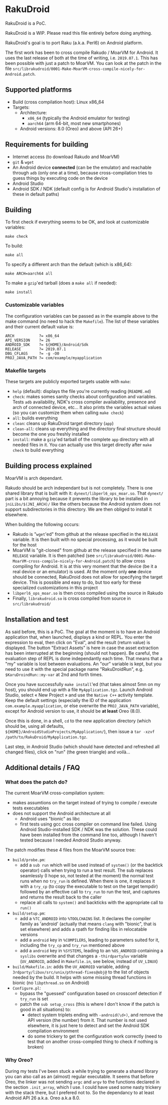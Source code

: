 # RakuDroid

RakuDroid is a PoC.

RakuDroid is a WIP. Please read this file entirely before doing anything.

RakuDroid's goal is to port Raku (a.k.a. Perl6) on Android platform.

The first work has been to cross compile Rakudo / MoarVM for Android. It uses the last release of both at the time of writing, i.e. `2019.07.1`. This has been possible with just a patch to MoarVM. You can look at the patch in the file `src/librakudroid/0001-Make-MoarVM-cross-compile-nicely-for-Android.patch`.

## Supported platforms

* Build (cross compilation host): Linux x86_64
* Targets:
  * Architecture:
	* `x86_64` (typically the Android emulator for testing)
	* `aarch64` (arm 64-bit, most new smartphones)
  * Android versions: 8.0 (Oreo) and above (API 26+)

## Requirements for building

* Internet access (to download Rakudo and MoarVM)
* `git` & `wget`
* An Android device **connected** (can be the emulator) and reachable through `adb` (only one at a time), because cross-compilation tries to guess things by executing code on the device
* Android Studio
* Android SDK / NDK (default config is for Android Studio's installation of these in default paths)

## Building

To first check if everything seems to be OK, and look at customizable variables:

	make check

To build:

	make all

To specify a different arch than the default (which is x86_64):

	make ARCH=aarch64 all

To make a `gzip`'ed tarball (does a `make all` if needed):

	make install

### Customizable variables

The configuration variables can be passed as in the example above to the make command (no need to hack the `Makefile`). The list of these variables and their current default value is:

```make
ARCH           ?= x86_64
API_VERSION    ?= 26
ANDROID_SDK    ?= ${HOME}/Android/Sdk
RELEASE        ?= 2019.07.1
DBG_CFLAGS     ?= -g -O0
PROJ_JAVA_PATH ?= com/example/myapplication
```

### Makefile targets

These targets are publicly exported targets usable with `make`:
* `help` (default): displays the file you're currently reading (`README.md`)
* `check`: makes somes sanity checks about configuration and variables. Tests `adb` availability, NDK's cross compiler availability, presence and arch of connected device, etc… It also prints the variables actual values (so you can customize them when calling `make check`)
* `all`: builds everything
* `clean`: cleans up RakuDroid target directory (`app`)
* `clean-all`: cleans up everything and the directory final structure should become the one you freshly installed
* `install`: make a `gzip`'ed tarball of the complete `app` directory with all needed files in it. You can actually use this target directly after `make check` to build everything

## Building process explained

MoarVM is arch dependant.

Rakudo should be arch independant but is not completely. There is one shared library that is built with it: `dynext/libperl6_ops_moar.so`. That `dynext/` part is a bit annoying because it prevents the library to be installed in `jniLibs/$(JNI_ARCH)/` like the others because the Android system does not support subdirectories in this directory. We are then obliged to install it elsewhere.

When building the following occurs:
* Rakudo is "`wget`'ed" from github at the release specified in the `RELEASE` variable. It is then built with no special processing, as it would be built for the host
* MoarVM is "git-cloned" from github at the release specified in the same `RELEASE` variable. It is then patched (see `src/librakudroid/0001-Make-MoarVM-cross-compile-nicely-for-Android.patch`) to allow cross compiling for Android. It is at this very moment that the device (be it a real device or an emulator) is used. At the moment only **one** device should be connected, RakuDroid does not allow for specifying the target device. This is possible and easy to do, but too early for these specialized customizations in this project
* `libperl6_ops_moar.so` is then cross compiled using the source in Rakudo
* Finally, `librakudroid.so` is cross compiled from source in `src/librakudroid/`

## Installation and test

As said before, this is a PoC. The goal at the moment is to have an Android application that, when launched, displays a kind or REPL. You enter the expression to eval, then click on "Eval", and the result (return value) is displayed. The button "Extract Assets" is here in case the asset extraction has been interrupted at the beginning (should not happen). Be careful, the evaluation step of REPL is done independantly each time. That means that a "my" variable is lost between evaluations. An "our" variable is kept, but you need to use it with the special package name "RakuDroidRun", e.g. `$KaruDroindRun::my-var` at 2nd and forth times.

Once you have successfully `make install`'ed (that takes almost 5mn on my host), you should end up with a file `MyApplication.tgz`. Launch Android Studio, select « New Project » and use the `Native C++` activity template. Keep the default settings (especially the ID of the application `com.example.myapplication`, or else overwrite the `PROJ_JAVA_PATH` variable), except for Android version to use, it should be **at least** Oreo (8.0).

Once this is done, in a shell, `cd` to the new application directory (which should be, using all defaults, `${HOME}/AndroidStudioProjects/MyApplication/`), then issue a `tar -xzvf /path/to/RakuDroid/MyApplication.tgz`.

Last step, in Android Studio (which should have detected and refreshed all changed files), click on "run" (the green triangle) and voilà…

## Additional details / FAQ

### What does the patch do?

The current MoarVM cross-compilation system:
* makes assumtions on the target instead of trying to compile / execute tests executables
* does not support the Android architecture at all
  * Android uses "bionic" as libc
  * first tests using gcc cross compiler on command line failed. Using Android Studio-installed SDK / NDK was the solution. These could have been installed from the command line too, although I haven't tested because I needed Android Studio anyway.

The patch modifies these 4 files from the MoarVM source tree:
* `build/probe.pm`:
  * add a `sub run` which will be used instead of `system()` (or the backtick operator) calls when trying to run a test result. The sub replaces seamlessly (I hope so, not tested at the moment) the normal test runs when no `try_run` is defined. When there is one, it replaces it with a `try_cp` (to copy the executable to test on the target tempdir) followed by an effective call to `try_run` to run the test, and captures and returns the result back to the caller
  * replace all calls to `system()` and backticks with the appropriate call to `run()`
* `build/setup.pm`:
  * add a `%TC_ANDROID` into `%TOOLCHAINS` list. It declares the compiler family as 'android' (actually that means `clang` with "bionic", that is set elsewhere) and adds a rpath for finding libs in relocatable versions
  * add a `android` key in `%COMPILERS`, leading to parameters suited for it, including the `try_cp` and `try_run` mentioned above
  * add a `android` key in `%SYSTEMS`, leading to an `%OS_ANDROID` containing a `syslibs` overwrite and that changes a `-thirdparty`/`uv` variable (`UV_ANDROID`, added in `Makefile.in`, see below, instead of `UV_LINUX`)
* `build/Makefile.in`: adds the `UV_ANDROID` variable, adding `3rdparty/libuv/src/unix/pthread-fixes@obj@` to the list of objects needed by the build. It helps with some missing thread functions in bionic (no `libpthread.so` on Android)
* `Configure.pl`:
  * bypass the "guessed" configuration based on crossconf detection if `try_run` is set
  * patch the `sub setup_cross` (this is where I don't know if the patch is good in all situations) to:
	* detect system triplets ending with `-android(\d+)`, and remove the API version (the number) from it. That number is not used elsewhere, it is just here to detect and set the Android SDK compilation environment
	* do some trickery to get the configuration work correctly (need to test that on another cross-compiled thing to check if nothing is broken)

### Why Oreo?

During my tests I've been stuck a while trying to generate a shared library you can also call as an (almost) regular executable. It seems that before Oreo, the linker was not sending `argc` and `argv` to the functions declared in the section `.init_array`, which I use. I could have used some nasty trickery with the stack there, but I prefered not to. So the dependancy to at least Android API 26 a.k.a. Oreo a.k.a 8.0.
